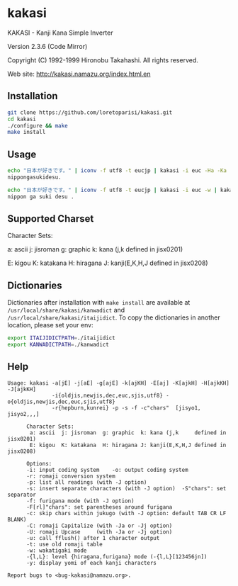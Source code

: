 # kakasi
KAKASI - Kanji Kana Simple Inverter  

Version 2.3.6 (Code Mirror)

Copyright (C) 1992-1999 Hironobu Takahashi. All rights reserved.

Web site: http://kakasi.namazu.org/index.html.en

## Installation
```bash
git clone https://github.com/loretoparisi/kakasi.git
cd kakasi
./configure && make
make install
```

## Usage
```bash
echo "日本が好きです。" | iconv -f utf8 -t eucjp | kakasi -i euc -Ha -Ka -Ja -Ea -ka
nippongasukidesu.

echo "日本が好きです。" | iconv -f utf8 -t eucjp | kakasi -i euc -w | kakasi -i euc -Ha -Ka -Ja -Ea -ka
nippon ga suki desu .
```

## Supported Charset
Character Sets:

a: ascii  j: jisroman  g: graphic  k: kana (j,k     defined in jisx0201)

E: kigou  K: katakana  H: hiragana J: kanji(E,K,H,J defined in jisx0208)


## Dictionaries
Dictionaries after installation with `make install` are available at `/usr/local/share/kakasi/kanwadict` and `/usr/local/share/kakasi/itaijidict`. To copy the dictionaries in another location, please set your env:

```bash
export ITAIJIDICTPATH=./itaijidict
export KANWADICTPATH=./kanwadict
```

## Help
```
Usage: kakasi -a[jE] -j[aE] -g[ajE] -k[ajKH] -E[aj] -K[ajkH] -H[ajkKH] -J[ajkKH]
              -i{oldjis,newjis,dec,euc,sjis,utf8} -o{oldjis,newjis,dec,euc,sjis,utf8}
              -r{hepburn,kunrei} -p -s -f -c"chars"  [jisyo1, jisyo2,,,]

      Character Sets:
       a: ascii  j: jisroman  g: graphic  k: kana (j,k     defined in jisx0201)
       E: kigou  K: katakana  H: hiragana J: kanji(E,K,H,J defined in jisx0208)

      Options:
      -i: input coding system    -o: output coding system
      -r: romaji conversion system
      -p: list all readings (with -J option)
      -s: insert separate characters (with -J option)  -S"chars": set separator
      -f: furigana mode (with -J option)
      -F[rl]"chars": set parentheses around furigana
      -c: skip chars within jukugo (with -J option: default TAB CR LF BLANK)
      -C: romaji Capitalize (with -Ja or -Jj option)
      -U: romaji Upcase     (with -Ja or -Jj option)
      -u: call fflush() after 1 character output
      -t: use old romaji table
      -w: wakatigaki mode
      -{l,L}: level {hiragana,furigana} mode (-{l,L}[123456jn])
      -y: display yomi of each kanji characters

Report bugs to <bug-kakasi@namazu.org>.
```
